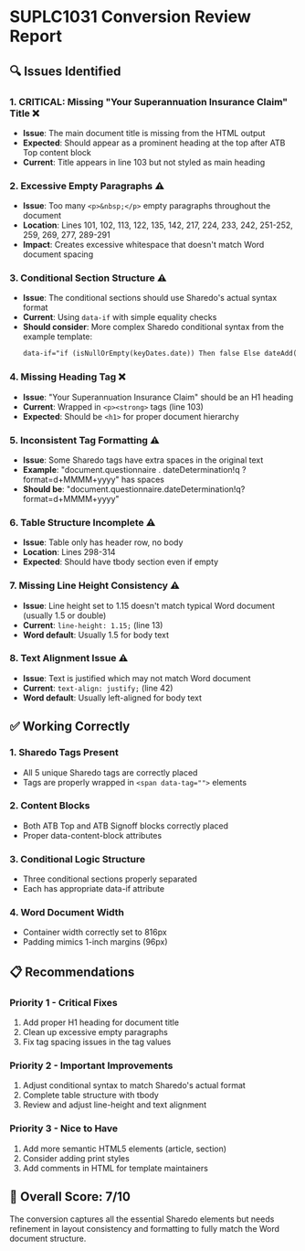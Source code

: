 # SUPLC1031 Conversion Review Report

## 🔍 Issues Identified

### 1. **CRITICAL: Missing "Your Superannuation Insurance Claim" Title** ❌
- **Issue**: The main document title is missing from the HTML output
- **Expected**: Should appear as a prominent heading at the top after ATB Top content block
- **Current**: Title appears in line 103 but not styled as main heading

### 2. **Excessive Empty Paragraphs** ⚠️
- **Issue**: Too many `<p>&nbsp;</p>` empty paragraphs throughout the document
- **Location**: Lines 101, 102, 113, 122, 135, 142, 217, 224, 233, 242, 251-252, 259, 269, 277, 289-291
- **Impact**: Creates excessive whitespace that doesn't match Word document spacing

### 3. **Conditional Section Structure** ⚠️
- **Issue**: The conditional sections should use Sharedo's actual syntax format
- **Current**: Using `data-if` with simple equality checks
- **Should consider**: More complex Sharedo conditional syntax from the example template:
  ```html
  data-if="if (isNullOrEmpty(keyDates.date)) Then false Else dateAdd('y', 7, keyDates.date) < now()"
  ```

### 4. **Missing Heading Tag** ❌
- **Issue**: "Your Superannuation Insurance Claim" should be an H1 heading
- **Current**: Wrapped in `<p><strong>` tags (line 103)
- **Expected**: Should be `<h1>` for proper document hierarchy

### 5. **Inconsistent Tag Formatting** ⚠️
- **Issue**: Some Sharedo tags have extra spaces in the original text
- **Example**: "document.questionnaire . dateDetermination!q ?format=d+MMMM+yyyy" has spaces
- **Should be**: "document.questionnaire.dateDetermination!q?format=d+MMMM+yyyy"

### 6. **Table Structure Incomplete** ⚠️
- **Issue**: Table only has header row, no body
- **Location**: Lines 298-314
- **Expected**: Should have tbody section even if empty

### 7. **Missing Line Height Consistency** ⚠️
- **Issue**: Line height set to 1.15 doesn't match typical Word document (usually 1.5 or double)
- **Current**: `line-height: 1.15;` (line 13)
- **Word default**: Usually 1.5 for body text

### 8. **Text Alignment Issue** ⚠️
- **Issue**: Text is justified which may not match Word document
- **Current**: `text-align: justify;` (line 42)
- **Word default**: Usually left-aligned for body text

## ✅ Working Correctly

### 1. **Sharedo Tags Present**
- All 5 unique Sharedo tags are correctly placed
- Tags are properly wrapped in `<span data-tag="">` elements

### 2. **Content Blocks**
- Both ATB Top and ATB Signoff blocks correctly placed
- Proper data-content-block attributes

### 3. **Conditional Logic Structure**
- Three conditional sections properly separated
- Each has appropriate data-if attribute

### 4. **Word Document Width**
- Container width correctly set to 816px
- Padding mimics 1-inch margins (96px)

## 📋 Recommendations

### Priority 1 - Critical Fixes
1. Add proper H1 heading for document title
2. Clean up excessive empty paragraphs
3. Fix tag spacing issues in the tag values

### Priority 2 - Important Improvements  
1. Adjust conditional syntax to match Sharedo's actual format
2. Complete table structure with tbody
3. Review and adjust line-height and text alignment

### Priority 3 - Nice to Have
1. Add more semantic HTML5 elements (article, section)
2. Consider adding print styles
3. Add comments in HTML for template maintainers

## 🎯 Overall Score: 7/10

The conversion captures all the essential Sharedo elements but needs refinement in layout consistency and formatting to fully match the Word document structure.